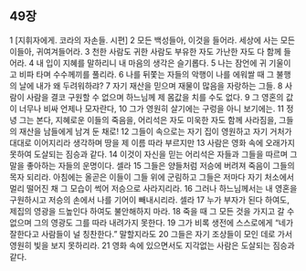 ## 49장
1 [지휘자에게. 코라의 자손들. 시편]
2 모든 백성들아, 이것을 들어라. 세상에 사는 모든 이들아, 귀여겨들어라.
3 천한 사람도 귀한 사람도 부유한 자도 가난한 자도 다 함께 들어라.
4 내 입이 지혜를 말하리니 내 마음의 생각은 슬기롭다.
5 나는 잠언에 귀 기울이고 비파 타며 수수께끼를 풀리라.
6 나를 뒤쫓는 자들의 악행이 나를 에워쌀 때 그 불행의 날에 내가 왜 두려워하랴?
7 자기 재산을 믿으며 재물이 많음을 자랑하는 그들.
8 사람이 사람을 결코 구원할 수 없으며 하느님께 제 몸값을 치를 수도 없다.
9 그 영혼의 값이 너무나 비싸 언제나 모자란다,
10 그가 영원히 살기에는 구렁을 아니 보기에는.
11 정녕 그는 본다, 지혜로운 이들의 죽음을, 어리석은 자도 미욱한 자도 함께 사라짐을, 그들의 재산을 남들에게 남겨 둔 채로!
12 그들이 속으로는 자기 집이 영원하고 자기 거처가 대대로 이어지리라 생각하며 땅을 제 이름 따라 부르지만
13 사람은 영화 속에 오래가지 못하여 도살되는 짐승과 같다.
14 이것이 자신을 믿는 어리석은 자들과 그들을 따르며 그 말을 좋아하는 자들의 운명이다. 셀라
15 그들은 양들처럼 저승에 버려져 죽음이 그들의 목자 되리라. 아침에는 올곧은 이들이 그들 위에 군림하고 그들은 저마다 자기 처소에서 멀리 떨어진 채 그 모습이 썩어 저승으로 사라지리라.
16 그러나 하느님께서는 내 영혼을 구원하시고 저승의 손에서 나를 기어이 빼내시리라. 셀라
17 누가 부자가 된다 하여도, 제집의 영광을 드높인다 하여도 불안해하지 마라.
18 죽을 때 그 모든 것을 가지고 갈 수 없으며 그의 영광도 그를 따라 내려가지 못한다.
19 그가 비록 생전에 스스로에게 “네가 잘한다고 사람들이 널 칭찬한다.” 말할지라도
20 그들은 자기 조상들이 모인 데로 가서 영원히 빛을 보지 못하리라.
21 영화 속에 있으면서도 지각없는 사람은 도살되는 짐승과 같다.
